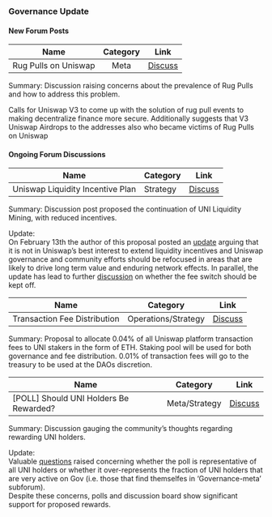 ### Governance Update

#### New Forum Posts

| Name          | Category      | Link   |
| ------------- |:-------------:| :-----:|
| Rug Pulls on Uniswap | Meta | [Discuss](https://gov.uniswap.org/t/rug-pulls-on-uniswap/10550) |

Summary: Discussion raising concerns about the prevalence of Rug Pulls and how to address this problem.

Calls for Uniswap V3 to come up with the solution of rug pull events to making decentralize finance more secure. Additionally suggests that V3 Uniswap Airdrops to the addresses also who became victims of Rug Pulls on Uniswap

#### Ongoing Forum Discussions

| Name | Category | Link |
| --- | --- | --- |
| Uniswap Liquidity Incentive Plan | Strategy | [Discuss]() |

Summary: Discussion post proposed the continuation of UNI Liquidity Mining, with reduced incentives.

Update:  
On February 13th the author of this proposal posted an [update](https://gov.uniswap.org/t/discussion-uniswap-liquidity-incentive-plan/8590/227) arguing that it is not in Uniswap’s best interest to extend liquidity incentives and Uniswap governance and community efforts should be refocused in areas that are likely to drive long term value and enduring network effects.
In parallel, the update has lead to further [discussion](https://gov.uniswap.org/t/discussion-uniswap-liquidity-incentive-plan/8590/229) on whether the fee switch should be kept off.


| Name | Category | Link |
| --- | --- | --- |
| Transaction Fee Distribution | Operations/Strategy | [Discuss](https://gov.uniswap.org/t/transaction-fee-distribution/482) |

Summary: Proposal to allocate 0.04% of all Uniswap platform transaction fees to UNI stakers in the form of ETH. Staking pool will be used for both governance and fee distribution. 0.01% of transaction fees will go to the treasury to be used at the DAOs discretion.


| Name | Category | Link |
| --- | --- | --- |
| [POLL] Should UNI Holders Be Rewarded? | Meta/Strategy | [Discuss](https://gov.uniswap.org/t/poll-should-uni-holders-be-rewarded/2849) |

Summary: Discussion gauging the community’s thoughts regarding rewarding UNI holders.

Update:  
Valuable [questions](https://gov.uniswap.org/t/poll-should-uni-holders-be-rewarded/2849/86) raised concerning whether the poll is representative of all UNI holders or whether it over-represents the fraction of UNI holders that are very active on Gov (i.e. those that find themselfes in ‘Governance-meta’ subforum).  
Despite these concerns, polls and discussion board show significant support for proposed rewards.
